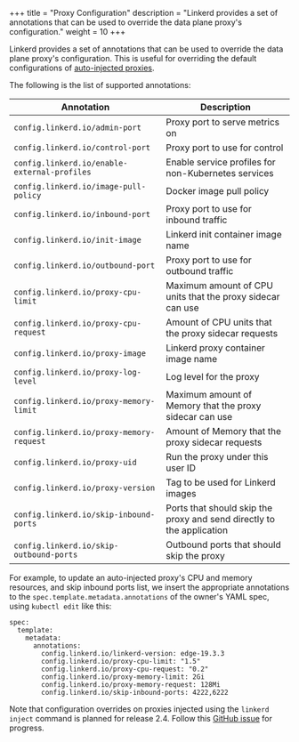 +++
title = "Proxy Configuration"
description = "Linkerd provides a set of annotations that can be used to override the data plane proxy's configuration."
weight = 10
+++

Linkerd provides a set of annotations that can be used to override the data plane proxy's configuration. This is useful for overriding the default configurations of [auto-injected proxies](/2/features/proxy-injection).

The following is the list of supported annotations:

Annotation                                   | Description
-------------------------------------------- | -----------
`config.linkerd.io/admin-port`               | Proxy port to serve metrics on
`config.linkerd.io/control-port`             | Proxy port to use for control
`config.linkerd.io/enable-external-profiles` | Enable service profiles for non-Kubernetes services
`config.linkerd.io/image-pull-policy`        | Docker image pull policy
`config.linkerd.io/inbound-port`             | Proxy port to use for inbound traffic
`config.linkerd.io/init-image`               | Linkerd init container image name
`config.linkerd.io/outbound-port`            | Proxy port to use for outbound traffic
`config.linkerd.io/proxy-cpu-limit`          | Maximum amount of CPU units that the proxy sidecar can use
`config.linkerd.io/proxy-cpu-request`        | Amount of CPU units that the proxy sidecar requests
`config.linkerd.io/proxy-image`              | Linkerd proxy container image name
`config.linkerd.io/proxy-log-level`          | Log level for the proxy
`config.linkerd.io/proxy-memory-limit`       | Maximum amount of Memory that the proxy sidecar can use
`config.linkerd.io/proxy-memory-request`     | Amount of Memory that the proxy sidecar requests
`config.linkerd.io/proxy-uid`                | Run the proxy under this user ID
`config.linkerd.io/proxy-version`            | Tag to be used for Linkerd images
`config.linkerd.io/skip-inbound-ports`       | Ports that should skip the proxy and send directly to the application
`config.linkerd.io/skip-outbound-ports`      | Outbound ports that should skip the proxy

For example, to update an auto-injected proxy's CPU and memory resources, and skip inbound ports list, we insert the appropriate annotations to the `spec.template.metadata.annotations` of the owner's YAML spec, using `kubectl edit` like this:

```
spec:
  template:
    metadata:
      annotations:
        config.linkerd.io/linkerd-version: edge-19.3.3
        config.linkerd.io/proxy-cpu-limit: "1.5"
        config.linkerd.io/proxy-cpu-request: "0.2"
        config.linkerd.io/proxy-memory-limit: 2Gi
        config.linkerd.io/proxy-memory-request: 128Mi
        config.linkerd.io/skip-inbound-ports: 4222,6222
```

Note that configuration overrides on proxies injected using the `linkerd inject` command is planned for release 2.4. Follow this [GitHub issue](https://github.com/linkerd/linkerd2/issues/2590) for progress.

